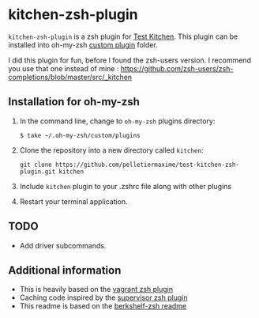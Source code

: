 # kitchen-zsh-plugin

`kitchen-zsh-plugin` is a zsh plugin for
[Test Kitchen](http://kitchen.ci/). This plugin can be installed into oh-my-zsh [custom plugin](https://github.com/robbyrussell/oh-my-zsh#customization) folder.

I did this plugin for fun, before I found the zsh-users version. I recommend you use that one instead of mine : https://github.com/zsh-users/zsh-completions/blob/master/src/_kitchen

## Installation for oh-my-zsh

1. In the command line, change to `oh-my-zsh` plugins directory:

    ```console
    $ take ~/.oh-my-zsh/custom/plugins
    ```

2. Clone the repository into a new directory called `kitchen`:

    ```console
    git clone https://github.com/pelletiermaxime/test-kitchen-zsh-plugin.git kitchen
    ```

3. Include `kitchen` plugin to your .zshrc file along with other plugins

4. Restart your terminal application.

## TODO

* Add driver subcommands.

## Additional information

* This is heavily based on the [vagrant zsh plugin](https://github.com/robbyrussell/oh-my-zsh/blob/master/plugins/vagrant/_vagrant)
* Caching code inspired by the [supervisor zsh plugin](https://github.com/robbyrussell/oh-my-zsh/blob/master/plugins/supervisor/_supervisorctl)
* This readme is based on the [berkshelf-zsh readme](https://github.com/berkshelf/berkshelf-zsh-plugin/blob/master/README.md)
